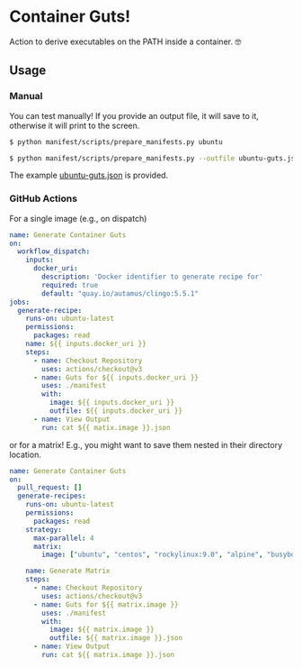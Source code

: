 # Container Guts!

Action to derive executables on the PATH inside a container. 🤓

## Usage


### Manual

You can test manually! If you provide an output file, it will save to it,
otherwise it will print to the screen.

```bash
$ python manifest/scripts/prepare_manifests.py ubuntu
```
```bash
$ python manifest/scripts/prepare_manifests.py --outfile ubuntu-guts.json ubuntu
```

The example [ubuntu-guts.json](ubuntu-guts.json) is provided.

### GitHub Actions
For a single image (e.g., on dispatch)

```yaml
name: Generate Container Guts
on:
  workflow_dispatch: 
    inputs:
      docker_uri:
        description: 'Docker identifier to generate recipe for'
        required: true
        default: "quay.io/autamus/clingo:5.5.1"
jobs:
  generate-recipe:
    runs-on: ubuntu-latest
    permissions:
      packages: read
    name: ${{ inputs.docker_uri }}
    steps:
      - name: Checkout Repository
        uses: actions/checkout@v3
      - name: Guts for ${{ inputs.docker_uri }}
        uses: ./manifest
        with:
          image: ${{ inputs.docker_uri }}
          outfile: ${{ inputs.docker_uri }}
      - name: View Output
        run: cat ${{ matix.image }}.json
```

or for a matrix! E.g., you might want to save them nested in their directory
location.

```yaml
name: Generate Container Guts
on:
  pull_request: []
  generate-recipes:
    runs-on: ubuntu-latest
    permissions:
      packages: read
    strategy:
      max-parallel: 4
      matrix:
        image: ["ubuntu", "centos", "rockylinux:9.0", "alpine", "busybox"]

    name: Generate Matrix
    steps:
      - name: Checkout Repository
        uses: actions/checkout@v3
      - name: Guts for ${{ matrix.image }}
        uses: ./manifest
        with:
          image: ${{ matrix.image }}
          outfile: ${{ matrix.image }}.json
      - name: View Output
        run: cat ${{ matrix.image }}.json
```
